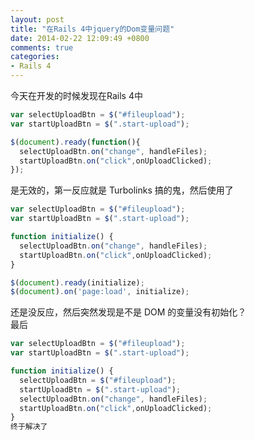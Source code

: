 ```yaml
---
layout: post
title: "在Rails 4中jquery的Dom变量问题"
date: 2014-02-22 12:09:49 +0800
comments: true
categories: 
- Rails 4
---
```

今天在开发的时候发现在Rails 4中
```javascript
var selectUploadBtn = $("#fileupload");
var startUploadBtn = $(".start-upload");

$(document).ready(function(){
  selectUploadBtn.on("change", handleFiles);
  startUploadBtn.on("click",onUploadClicked);
});
```
是无效的，第一反应就是 Turbolinks 搞的鬼，然后使用了
```javascript
var selectUploadBtn = $("#fileupload");
var startUploadBtn = $(".start-upload");

function initialize() {
  selectUploadBtn.on("change", handleFiles);
  startUploadBtn.on("click",onUploadClicked);
}

$(document).ready(initialize);
$(document).on('page:load', initialize);
```
还是没反应，然后突然发现是不是 DOM 的变量没有初始化？  
最后
```javascript
var selectUploadBtn = $("#fileupload");
var startUploadBtn = $(".start-upload");

function initialize() {
  selectUploadBtn = $("#fileupload");
  startUploadBtn = $(".start-upload");
  selectUploadBtn.on("change", handleFiles);
  startUploadBtn.on("click",onUploadClicked);
}
终于解决了